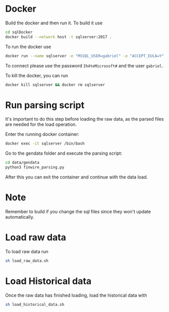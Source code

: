 # Docker
Build the docker and then run it. 
To build it use 
```sh
cd sqlDocker
docker build --network host -t sqlserver:2017 .
```

To run the docker use
```sh
docker run --name sqlserver -e "MSSQL_USER=gabriel" -e "ACCEPT_EULA=Y" -e "MSSQL_SA_PASSWORD=Ih4teMicrosoft#" -p 1433:1433 -d sqlserver:2017
```

To connect please use the password `Ih4teMicrosoft#` and the user `gabriel`.

To kill the docker, you can run 
```sh
docker kill sqlserver && docker rm sqlserver 
```

# Run parsing script
It's important to do this step before loading the raw data, 
as the parsed files are needed for the load operation.

Enter the running docker container:
```sh
docker exec -it sqlserver /bin/bash
```

Go to the gendata folder and execute the parsing script:

```sh
cd data/gendata
python3 finwire_parsing.py
```

After this you can exit the container and continue with the data load.

# Note
Remember to build if you change the sql files since they won't update automatically.

# Load raw data
To load raw data run 
```sh
sh load_raw_data.sh
```

# Load Historical data
Once the raw data has finished loading, load the historical data with 
```sh
sh load_historical_data.sh
```
